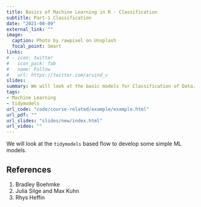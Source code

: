 ```yaml
---
title: Basics of Machine Learning in R - Classification
subtitle: Part-1 Classification
date: "2021-08-09"
external_link: ""
image:
  caption: Photo by rawpixel on Unsplash
  focal_point: Smart
links:
# - icon: twitter
#   icon_pack: fab
#   name: Follow
#   url: https://twitter.com/arvind_v
slides:
summary: We will look at the basic models for Classification of Data.
tags:
- Machine Learning
- tidymodels
url_code: "code/course-related/example/example.html"
url_pdf: ""
url_slides: "slides/new/index.html"
url_video: ""
---
```


We will look at the `tidymodels` based flow to develop some simple ML models.

## References

1. Bradley Boehmke
2. Julia Silge and Max Kuhn
3. Rhys Heffin
